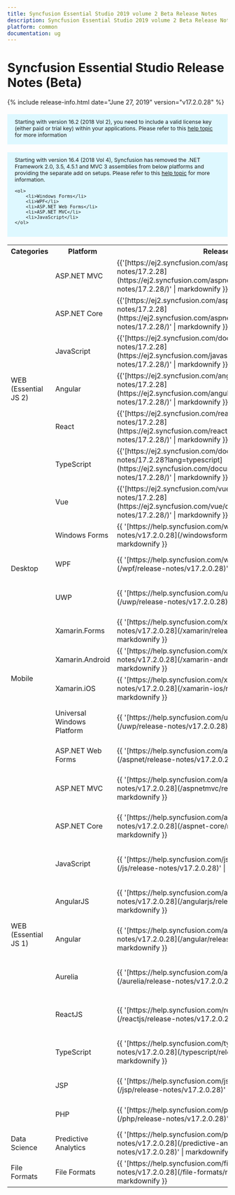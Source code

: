 ```yaml
---
title: Syncfusion Essential Studio 2019 volume 2 Beta Release Notes  
description: Syncfusion Essential Studio 2019 volume 2 Beta Release Notes  
platform: common
documentation: ug
---
```


# Syncfusion Essential Studio  Release Notes (Beta) 

{% include release-info.html date="June 27, 2019"   version="v17.2.0.28" %} 

<style>
#license {
    font-size: .88em!important;
margin-top: 1.5em;     margin-bottom: 1.5em;
    background-color: #def8ff;
    padding: 10px 17px 14px;
}
</style>

<div id="license">
Starting with version 16.2 (2018 Vol 2), you need to include a valid license key (either paid or trial key) within your applications. 
Please refer to this <a href="/common/essential-studio/licensing/license-key">help topic</a> for more information 
</div>


<div id="license">
    Starting with version 16.4 (2018 Vol 4), Syncfusion has removed the .NET Framework 2.0, 3.5, 4.5.1 and MVC 3 assemblies from below platforms and providing the separate add on setups.
    Please refer to this <a href="/common/essential-studio/installation/essential-studio-platform-framework-add-ons">help topic</a> for more information.

    <ol>
        <li>Windows Forms</li>
        <li>WPF</li>
        <li>ASP.NET Web Forms</li>
        <li>ASP.NET MVC</li>
        <li>JavaScript</li>
    </ol>

</div>


<table>
<tr>
<th>
Categories</th><th>
Platform</th><th>
Release Notes</th><th>
Read Me</th></tr>
<tr>
<td rowspan="7">
WEB (Essential JS 2)
</td>
<td>
ASP.NET MVC
</td>
<td>{{'[https://ej2.syncfusion.com/aspnetmvc/documentation/release-notes/17.2.28](https://ej2.syncfusion.com/aspnetmvc/documentation/release-notes/17.2.28/)' | markdownify }}
</td>
<td>{{'[http://files2.syncfusion.com/Installs/v17.2.0.28/ReadMe/essential-js2/TypeScript.html](http://files2.syncfusion.com/Installs/v17.2.0.28/ReadMe/essential-js2/ASPMVC.html)' | markdownify }}
</td>
</tr>
<tr>
<td>
ASP.NET Core	
</td>
<td>{{'[https://ej2.syncfusion.com/aspnetcore/documentation/release-notes/17.2.28](https://ej2.syncfusion.com/aspnetcore/documentation/release-notes/17.2.28/)' | markdownify }}
</td>
<td>{{'[http://files2.syncfusion.com/Installs/v17.2.0.28/ReadMe/essential-js2/TypeScript.html](http://files2.syncfusion.com/Installs/v17.2.0.28/ReadMe/essential-js2/ASPNETCORE.html)' | markdownify }}
</td>
</tr>
<tr>
<td>
JavaScript
</td>
<td>{{'[https://ej2.syncfusion.com/documentation/release-notes/17.2.28](https://ej2.syncfusion.com/javascript/documentation/release-notes/17.2.28/)' | markdownify }}
</td>
<td>{{'[http://files2.syncfusion.com/Installs/v17.2.0.28/ReadMe/essential-js2/JavaScript.html](http://files2.syncfusion.com/Installs/v17.2.0.28/ReadMe/essential-js2/JavaScript.html)' | markdownify }}
</td>
</tr>
<tr>
<td>
Angular
</td>
<td>{{'[https://ej2.syncfusion.com/angular/documentation/release-notes/17.2.28](https://ej2.syncfusion.com/angular/documentation/release-notes/17.2.28/)' | markdownify }}
</td>
<td>{{'[http://files2.syncfusion.com/Installs/v17.2.0.28/ReadMe/essential-js2/Angular.html](http://files2.syncfusion.com/Installs/v17.2.0.28/ReadMe/essential-js2/Angular.html)' | markdownify }}
</td>
</tr>
<tr>
<td>
React
</td>
<td>{{'[https://ej2.syncfusion.com/react/documentation/release-notes/17.2.28](https://ej2.syncfusion.com/react/documentation/release-notes/17.2.28/)' | markdownify }}
</td>
<td>{{'[http://files2.syncfusion.com/Installs/v17.2.0.28/ReadMe/essential-js2/React.html](http://files2.syncfusion.com/Installs/v17.2.0.28/ReadMe/essential-js2/React.html)' | markdownify }}
</td>
</tr>
<tr>
<td>
TypeScript
</td>
<td>{{'[https://ej2.syncfusion.com/documentation/release-notes/17.2.28?lang=typescript](https://ej2.syncfusion.com/documentation/release-notes/17.2.28/)' | markdownify }}
</td>
<td>{{'[http://files2.syncfusion.com/Installs/v17.2.0.28/ReadMe/essential-js2/TypeScript.html](http://files2.syncfusion.com/Installs/v17.2.0.28/ReadMe/essential-js2/TypeScript.html)' | markdownify }}
</td>
</tr>
<tr>
<td>
Vue
</td>
<td>{{'[https://ej2.syncfusion.com/vue/documentation/release-notes/17.2.28](https://ej2.syncfusion.com/vue/documentation/release-notes/17.2.28/)' | markdownify }}
</td>
<td>{{'[http://files2.syncfusion.com/Installs/v17.2.0.28/ReadMe/essential-js2/Vue.html](http://files2.syncfusion.com/Installs/v17.2.0.28/ReadMe/essential-js2/Vue.html)' | markdownify }}
</td>
</tr>
<tr>
<td rowspan="3">
Desktop
</td>
<td>
Windows Forms
</td>
<td>{{ '[https://help.syncfusion.com/windowsforms/release-notes/v17.2.0.28](/windowsforms/release-notes/v17.2.0.28)' | markdownify }}
</td>
<td>{{ '[http://files2.syncfusion.com/Installs/v17.2.0.28/ReadMe/WindowsForms.html](http://files2.syncfusion.com/Installs/v17.2.0.28/ReadMe/WindowsForms.html)' | markdownify }}
</td>
</tr>
<tr>
<td>
WPF
</td>
<td>{{ '[https://help.syncfusion.com/wpf/release-notes/v17.2.0.28](/wpf/release-notes/v17.2.0.28)' | markdownify }}
</td>
<td>{{ '[http://files2.syncfusion.com/Installs/v17.2.0.28/ReadMe/WPF.html](http://files2.syncfusion.com/Installs/v17.2.0.28/ReadMe/WPF.html)' | markdownify }}
</td>
</tr>
<tr>
<td>
UWP
</td>
<td>{{ '[https://help.syncfusion.com/uwp/release-notes/v17.2.0.28](/uwp/release-notes/v17.2.0.28)' | markdownify }}
</td>
<td>{{ '[http://files2.syncfusion.com/Installs/v17.2.0.28/ReadMe/UniversalWindows.html](http://files2.syncfusion.com/Installs/v17.2.0.28/ReadMe/UniversalWindows.html)' | markdownify }}
</td>
</tr>
<tr>
<td rowspan="4">
Mobile
</td>
<td>
Xamarin.Forms
</td>
<td>{{ '[https://help.syncfusion.com/xamarin/release-notes/v17.2.0.28](/xamarin/release-notes/v17.2.0.28)' | markdownify }}
</td>
<td>{{ '[http://files2.syncfusion.com/Installs/v17.2.0.28/ReadMe/Xamarin_Forms.html](http://files2.syncfusion.com/Installs/v17.2.0.28/ReadMe/Xamarin_Forms.html)' | markdownify }}
</td>
</tr>
<tr>
<td>
Xamarin.Android
</td>
<td>{{ '[https://help.syncfusion.com/xamarin-android/release-notes/v17.2.0.28](/xamarin-android/release-notes/v17.2.0.28)' | markdownify }}
</td>
<td>{{ '[http://files2.syncfusion.com/Installs/v17.2.0.28/ReadMe/Xamarin_Forms.html](http://files2.syncfusion.com/Installs/v17.2.0.28/ReadMe/Xamarin_Forms.html)' | markdownify }}
</td>
</tr>
<tr>
<td>
Xamarin.iOS
</td>
<td>{{ '[https://help.syncfusion.com/xamarin-ios/release-notes/v17.2.0.28](/xamarin-ios/release-notes/v17.2.0.28)' | markdownify }}
</td>
<td>{{ '[http://files2.syncfusion.com/Installs/v17.2.0.28/ReadMe/Xamarin_Forms.html](http://files2.syncfusion.com/Installs/v17.2.0.28/ReadMe/Xamarin_Forms.html)' | markdownify }}
</td>
</tr>
<tr>
<td>
Universal Windows Platform
</td>
<td>{{ '[https://help.syncfusion.com/uwp/release-notes/v17.2.0.28](/uwp/release-notes/v17.2.0.28)' | markdownify }}
</td>
<td>{{ '[http://files2.syncfusion.com/Installs/v17.2.0.28/ReadMe/UniversalWindows.html](http://files2.syncfusion.com/Installs/v17.2.0.28/ReadMe/UniversalWindows.html)' | markdownify }}
</td>
</tr>
<tr>
<td rowspan="11">
WEB (Essential JS 1)
</td>
<td>
ASP.NET Web Forms
</td>
<td>{{ '[https://help.syncfusion.com/aspnet/release-notes/v17.2.0.28](/aspnet/release-notes/v17.2.0.28)' | markdownify }}
</td>
<td>{{ '[http://files2.syncfusion.com/Installs/v17.2.0.28/ReadMe/essential-js1/ASP.html](http://files2.syncfusion.com/Installs/v17.2.0.28/ReadMe/essential-js1/ASP.html)' | markdownify }}
</td>
</tr>
<tr>
<td>
ASP.NET MVC
</td>
<td>{{ '[https://help.syncfusion.com/aspnetmvc/release-notes/v17.2.0.28](/aspnetmvc/release-notes/v17.2.0.28)' | markdownify }}
</td>
<td>{{ '[http://files2.syncfusion.com/Installs/v17.2.0.28/ReadMe/essential-js1/ASPMVC.html](http://files2.syncfusion.com/Installs/v17.2.0.28/ReadMe/essential-js1/ASPMVC.html)' | markdownify }}
</td>
</tr>
<tr>
<td>
ASP.NET Core
</td>
<td>{{ '[https://help.syncfusion.com/aspnet-core/release-notes/v17.2.0.28](/aspnet-core/release-notes/v17.2.0.28)' | markdownify }}
</td>
<td>
{{ '[http://files2.syncfusion.com/Installs/v17.2.0.28/ReadMe/essential-js1/ASPNETCORE.html](http://files2.syncfusion.com/Installs/v17.2.0.28/ReadMe/essential-js1/ASPNETCORE.html)' | markdownify }}
</td>
</tr>
<tr>
<td>
JavaScript
</td>
<td>{{ '[https://help.syncfusion.com/js/release-notes/v17.2.0.28](/js/release-notes/v17.2.0.28)' | markdownify }}
</td>
<td>{{ '[http://files2.syncfusion.com/Installs/v17.2.0.28/ReadMe/essential-js1/JavaScript.html](http://files2.syncfusion.com/Installs/v17.2.0.28/ReadMe/essential-js1/JavaScript.html)' | markdownify }}
</td>
</tr>
<tr>
<td>
AngularJS
</td>
<td>{{ '[https://help.syncfusion.com/angularjs/release-notes/v17.2.0.28](/angularjs/release-notes/v17.2.0.28)' | markdownify }}
</td>
<td>{{ '[http://files2.syncfusion.com/Installs/v17.2.0.28/ReadMe/essential-js1/AngularJS.html](http://files2.syncfusion.com/Installs/v17.2.0.28/ReadMe/essential-js1/AngularJS.html)' | markdownify }}
</td>
</tr>
<tr>
<td>
Angular
</td>
<td>{{ '[https://help.syncfusion.com/angular/release-notes/v17.2.0.28](/angular/release-notes/v17.2.0.28)' | markdownify }}
</td>
<td>{{ '[http://files2.syncfusion.com/Installs/v17.2.0.28/ReadMe/essential-js1/Angular.html](http://files2.syncfusion.com/Installs/v17.2.0.28/ReadMe/essential-js1/Angular.html)' | markdownify }}
</td>
</tr>
<tr>
<td>
Aurelia
</td>
<td>{{ '[https://help.syncfusion.com/aurelia/release-notes/v17.2.0.28](/aurelia/release-notes/v17.2.0.28)' | markdownify }}
</td>
<td>{{ '[http://files2.syncfusion.com/Installs/v17.2.0.28/ReadMe/essential-js1/Aurelia.html](http://files2.syncfusion.com/Installs/v17.2.0.28/ReadMe/essential-js1/Aurelia.html)' | markdownify }}
</td>
</tr>
<tr>
<td>
ReactJS
</td>
<td>{{ '[https://help.syncfusion.com/reactjs/release-notes/v17.2.0.28](/reactjs/release-notes/v17.2.0.28)' | markdownify }}
</td>
<td>{{ '[http://files2.syncfusion.com/Installs/v17.2.0.28/ReadMe/essential-js1/ReactJS.html](http://files2.syncfusion.com/Installs/v17.2.0.28/ReadMe/essential-js1/ReactJS.html)' | markdownify }}
</td>
</tr>
<tr>
<td>
TypeScript
</td>
<td>{{ '[https://help.syncfusion.com/typescript/release-notes/v17.2.0.28](/typescript/release-notes/v17.2.0.28)' | markdownify }}
</td>
<td>{{ '[http://files2.syncfusion.com/Installs/v17.2.0.28/ReadMe/essential-js1/TypeScript.html](http://files2.syncfusion.com/Installs/v17.2.0.28/ReadMe/essential-js1/TypeScript.html)' | markdownify }}
</td>
</tr>
<tr>
<td>
JSP
</td>
<td>{{ '[https://help.syncfusion.com/jsp/release-notes/v17.2.0.28](/jsp/release-notes/v17.2.0.28)' | markdownify }}
</td>
<td>{{ '[http://files2.syncfusion.com/Installs/v17.2.0.28/ReadMe/essential-js1/JSP.html](http://files2.syncfusion.com/Installs/v17.2.0.28/ReadMe/essential-js1/JSP.html)' | markdownify }}
</td>
</tr>
<tr>
<td>
PHP
</td>
<td>{{ '[https://help.syncfusion.com/php/release-notes/v17.2.0.28](/php/release-notes/v17.2.0.28)' | markdownify }}
</td>
<td>{{ '[http://files2.syncfusion.com/Installs/v17.2.0.28/ReadMe/essential-js1/PHP.html](http://files2.syncfusion.com/Installs/v17.2.0.28/ReadMe/essential-js1/PHP.html)' | markdownify }}
</td>
</tr>
<tr>
<td>
Data Science
</td>
<td>
Predictive Analytics
</td>
<td>{{ '[https://help.syncfusion.com/predictive-analytics/release-notes/v17.2.0.28](/predictive-analytics/release-notes/v17.2.0.28)' | markdownify }}
</td>
<td>
</td>
</tr>
<tr>
<td>
File Formats
</td>
<td>
File Formats
</td>
<td>{{ '[https://help.syncfusion.com/file-formats/release-notes/v17.2.0.28](/file-formats/release-notes/v17.2.0.28)' | markdownify }}
</td>
<td>
</td>
</tr>
</table>